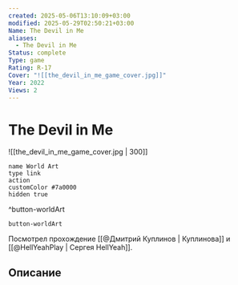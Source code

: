 ```yaml
---
created: 2025-05-06T13:10:09+03:00
modified: 2025-05-29T02:50:21+03:00
Name: The Devil in Me
aliases:
  - The Devil in Me
Status: complete
Type: game
Rating: R-17
Cover: "![[the_devil_in_me_game_cover.jpg]]"
Year: 2022
Views: 2
---
```


# The Devil in Me

![[the_devil_in_me_game_cover.jpg | 300]]


```button
name World Art
type link
action 
customColor #7a0000
hidden true
```
^button-worldArt



`button-worldArt`

Посмотрел прохождение [[@Дмитрий Куплинов | Куплинова]] и [[@HellYeahPlay | Сергея HellYeah]].

## Описание


